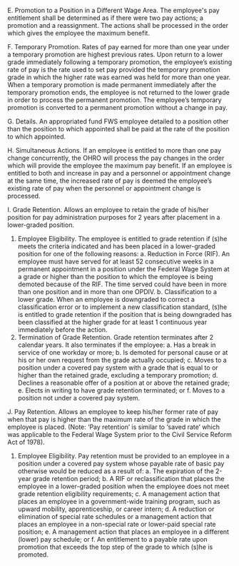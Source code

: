
E.	Promotion to a Position in a Different Wage Area.  The employee's pay entitlement shall be determined as if there were two pay actions; a promotion and a reassignment.  The actions shall be processed in the order which gives the employee the maximum benefit.

F.	Temporary Promotion.  Rates of pay earned for more than one year under a temporary promotion are highest previous rates.  Upon return to a lower grade immediately following a temporary promotion, the employee’s existing rate of pay is the rate used to set pay provided the temporary promotion grade in which the higher rate was earned was held for more than one year.  When a temporary promotion is made permanent immediately after the temporary promotion ends, the employee is not returned to the lower grade in order to process the permanent promotion.  The employee’s temporary promotion is converted to a permanent promotion without a change in pay.

G.	Details.  An appropriated fund FWS employee detailed to a position other than the position to which appointed shall be paid at the rate of the position to which appointed. 

H.	Simultaneous Actions.  If an employee is entitled to more than one pay change concurrently, the OHRO will process the pay changes in the order which will provide the employee the maximum pay benefit.  If an employee is entitled to both and increase in pay and a personnel or appointment change at the same time, the increased rate of pay is deemed the employee’s existing rate of pay when the personnel or appointment change is processed.

I.	Grade Retention.  Allows an employee to retain the grade of his/her position for pay administration purposes for 2 years after placement in a lower-graded position. 

1.	Employee Eligibility.  The employee is entitled to grade retention if (s)he meets the criteria indicated and has been placed in a lower-graded position for one of the following reasons:
a.	Reduction in Force (RIF).  An employee must have served for at least 52 consecutive weeks in a permanent appointment in a position under the Federal Wage System at a grade or higher than the position to which the employee is being demoted because of the RIF.  The time served could have been in more than one position and in more than one OPDIV.
b.	Classification to a lower grade.  When an employee is downgraded to correct a classification error or to implement a new classification standard, (s)he is entitled to grade retention if the position that is being downgraded has been classified at the higher grade for at least 1 continuous year immediately before the action. 
2.  Termination of Grade Retention.  Grade retention terminates after 2 calendar years.  It also terminates if the employee: 
a.	Has a break in service of one workday or more;
b. 	Is demoted for personal cause or at his or her own request from the grade actually occupied;
c.	Moves to a position under a covered pay system with a grade that is equal to or higher than the retained grade, excluding a temporary promotion;
d. 	Declines a reasonable offer of a position at or above the retained grade;
e.	Elects in writing to have grade retention terminated; or
f. 	Moves to a position not under a covered pay system.

J.	Pay Retention.  Allows an employee to keep his/her former rate of pay when that pay is higher than the maximum rate of the grade in which the employee is placed.  (Note:  ‘Pay retention’ is similar to ‘saved rate’ which was applicable to the Federal Wage System prior to the Civil Service Reform Act of 1978).

1.   Employee Eligibility.   Pay retention must be provided to an employee in a position under a covered pay system whose payable rate of basic pay otherwise would be reduced as a result of:
a.   The expiration of the 2-year grade retention period;
b.   A RIF or reclassification that places the employee in a lower-graded position when the employee does not meet grade retention eligibility requirements;
c.   A management action that places an employee in a government-wide training program, such as upward mobility, apprenticeship, or career intern;
d.   A reduction or elimination of special rate schedules or a management action that places an employee in a non-special rate or lower-paid special rate position;
e.   A management action that places an employee in a different (lower) pay schedule; or 
f.   An entitlement to a payable rate upon promotion that exceeds the top step of the grade to which (s)he is promoted. 

